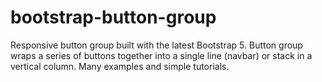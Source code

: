# bootstrap-button-group
Responsive button group built with the latest Bootstrap 5. Button group wraps a series of buttons together into a single line (navbar) or stack in a vertical column. Many examples and simple tutorials.

